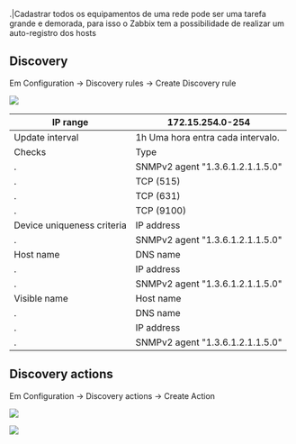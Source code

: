 .|Cadastrar todos os equipamentos de uma rede pode ser uma tarefa grande e demorada, para isso o Zabbix tem a possibilidade de realizar um auto-registro dos hosts

## Discovery
Em Configuration ->  Discovery rules -> Create Discovery rule

![](discovery.png)

IP range | 172.15.254.0-254
--|--
Update interval | 1h Uma hora entra cada intervalo.
Checks| Type
   . |SNMPv2 agent "1.3.6.1.2.1.1.5.0"
   . |TCP (515)
   . |TCP (631)
.|TCP (9100)
Device uniqueness criteria| IP address
.|SNMPv2 agent "1.3.6.1.2.1.1.5.0"
Host name | DNS name
.|IP address
.|SNMPv2 agent "1.3.6.1.2.1.1.5.0"
Visible name |Host name
.|DNS name
.|IP address
.|SNMPv2 agent "1.3.6.1.2.1.1.5.0"

## Discovery actions

Em Configuration -> Discovery actions -> Create Action

![](Action%20A.png) 

![](Action%20B.png)
